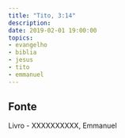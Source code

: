 ```yaml
---
title: "Tito, 3:14"
description: 
date: 2019-02-01 19:00:00
topics: 
- evangelho
- biblia
- jesus
- tito
- emmanuel
---
```




## Fonte
Livro - XXXXXXXXXX, Emmanuel
